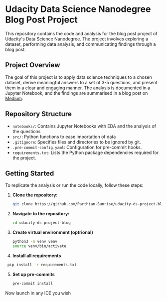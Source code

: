# Udacity Data Science Nanodegree Blog Post Project

This repository contains the code and analysis for the blog post project of Udacity's Data Science Nanodegree. The project involves exploring a dataset, performing data analysis, and communicating findings through a blog post.

## Project Overview

The goal of this project is to apply data science techniques to a chosen dataset, derive meaningful answers to a set of 3-5 questions, and present them in a clear and engaging manner. The analysis is documented in a Jupyter Notebook, and the findings are summarised in a blog post on [Medium](https://medium.com/@judeking_21019/a-look-at-the-tokyo-2023-2024-airbnb-datasets-4abe53b6c0eb).

## Repository Structure

- `notebooks/`: Contains Jupyter Notebooks with EDA and the analysis of the questions
- `src/`: Python functions to ease importation of data 
- `.gitignore`: Specifies files and directories to be ignored by git.
- `.pre-commit-config.yaml`: Configuration for pre-commit hooks.
- `requirements.txt`: Lists the Python package dependencies required for the project.

## Getting Started

To replicate the analysis or run the code locally, follow these steps:

1. **Clone the repository:**
   ```bash
   git clone https://github.com/Parthian-Sunrise/udacity-ds-project-blog.git
2. **Navigate to the repository:**
   ```bash
   cd udacity-ds-project-blog
3. **Create virtual environment (optrional)**
   ```bash
   python3 -m venv venv
   source venv/bin/activate
4. **Install all requirements**
  ```bash
   pip install -r requirements.txt
  ```
5. **Set up pre-commits**
   ```bash
   pre-commit install
   ```
Now launch in any IDE you wish
